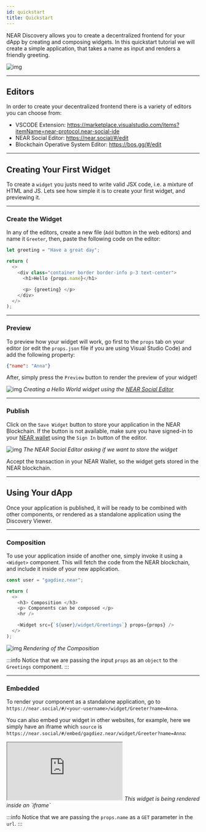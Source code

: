 ```yaml
---
id: quickstart
title: Quickstart
---
```


NEAR Discovery allows you to create a decentralized frontend for your dApp by creating and composing widgets. In this quickstart tutorial we will create a simple application, that takes a name as input and renders a friendly greeting.

![img](@site/static/docs/quickstart-1.png)

---

## Editors
In order to create your decentralized frontend there is a variety of editors you can choose from:

- VSCODE Extension: https://marketplace.visualstudio.com/items?itemName=near-protocol.near-social-ide
- NEAR Social Editor: https://near.social/#/edit
- Blockchain Operative System Editor: https://bos.gg/#/edit

---

## Creating Your First Widget

To create a `widget` you justs need to write valid JSX code, i.e. a mixture of HTML and JS. Lets see how simple it is to create your first widget, and previewing it.

<hr class="subsection" />

### Create the Widget
In any of the editors, create a new file (`Add` button in the web editors) and name it `Greeter`, then, paste the following code on the editor:

```ts
let greeting = "Have a great day";

return (
  <>
    <div class="container border border-info p-3 text-center">
      <h1>Hello {props.name}</h1>

      <p> {greeting} </p>
    </div>
  </>
);
```

<hr class="subsection" />

### Preview
To preview how your widget will work, go first to the `props` tab on your editor (or edit the `props.json` file if you are using Visual Studio Code) and add the following property:

```json
{"name": "Anna"}
```

After, simply press the `Preview` button to render the preview of your widget!

![img](@site/static/docs/quickstart-editor.png)
*Creating a Hello World widget using the [NEAR Social Editor](https://near.social/#/edit)*

<hr class="subsection" />

### Publish
Click on the `Save Widget` button to store your application in the NEAR Blockchain. If the button is not available, make sure you have signed-in to your [NEAR wallet](https://wallet.near.org) using the `Sign In` button of the editor.

![img](@site/static/docs/quickstart-save.png)
*The NEAR Social Editor asking if we want to store the widget*

Accept the transaction in your NEAR Wallet, so the widget gets stored in the NEAR blockchain.

<hr class="subsection" />

## Using Your dApp
Once your application is published, it will be ready to be combined with other components, or rendered as a standalone application  using the Discovery Viewer. 

<hr class="subsection" />

### Composition
To use your application inside of another one, simply invoke it using a `<Widget>` component. This will fetch the code from the NEAR blockchain, and include it inside of your new application.

```ts
const user = "gagdiez.near";

return (
  <>
    <h3> Composition </h3>
    <p> Components can be composed </p>
    <hr />

    <Widget src={`${user}/widget/Greetings`} props={props} />
  </>
);
```

![img](@site/static/docs/quickstart-composition.png)
*Rendering of the Composition*

:::info
Notice that we are passing the input `props` as an `object` to the `Greetings` component.
:::

<hr class="subsection" />

### Embedded
To render your component as a standalone application, go to `https://near.social/#/<your-username>/widget/Greeter?name=Anna`.

You can also embed your widget in other websites, for example, here we simply have an iframe which `source` is `https://near.social/#/embed/gagdiez.near/widget/Greeter?name=Anna`:


<iframe style={{"width": "100%", "height":"130px"}} src="https://near.social/#/embed/gagdiez.near/widget/Greeter?name=Anna"></iframe>
<em>This widget is being rendered inside an `iframe`</em>


:::info
Notice that we are passing the `props.name` as a `GET` parameter in the `url`.
:::